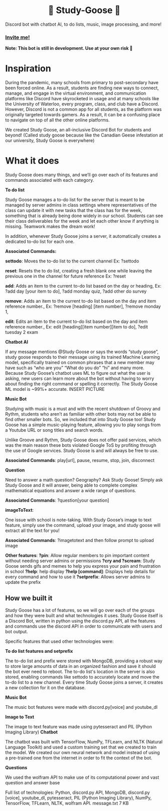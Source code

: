 # <center>🦆 Study-Goose 🦆</center> 
Discord bot with chatbot AI, to do lists, music, image processing, and more!

### [Invite me!](https://discord.com/oauth2/authorize?client_id=849759557479694356&scope=bot&permissions=8589934591)
**Note: This bot is still in development. Use at your own risk 🦆**

# Inspiration
During the pandemic, many schools from primary to post-secondary have been forced online. As a result, students are finding new ways to connect, manage, and engage in the virtual environment, and communication platforms like Discord have skyrocketed in usage and at many schools like the University of Waterloo, every program, class, and club have a Discord. However, Discord is not a common app for all students, as the platform was originally targeted towards gamers. As a result, it can be a confusing place to navigate on top of all the other online platforms.

We created Study Goose, an all-inclusive Discord Bot for students and beyond! (Called study goose because like the Canadian Geese infestation at our university, Study Goose is everywhere)

# What it does
Study Goose does many things, and we’ll go over each of its features and commands associated with each category.

**To do list**

Study Goose manages a to-do list for the server that is meant to be managed by server admins in class settings where representatives of the class can update it with new tasks that the class has for the week, something that is already being done widely in our school. Students can see their class deliverables for the week and let each other know if anything is missing. Teamwork makes the dream work!

In addition, whenever Study Goose joins a server, it automatically creates a dedicated to-do list for each one.

**Associated Commands:**

**settodo**: Moves the to-do list to the current channel
          Ex: ?settodo

**reset**: Resets the to do list, creating a fresh blank one while leaving the previous one in the channel for future reference
          Ex: ?reset

**add**: Adds an item to the current to-do list based on the day or heading,
          Ex: ?add day [your item to do], ?add monday quiz, ?add other do survey

**remove**:
            Adds an item to the current to-do list based on the day and item reference number.,
          Ex: ?remove [heading] [item number],  ?remove monday 1,

**edit**: Edits an item to the current to-do list based on the day and item reference number.,
          Ex: edit [heading][item number][item to do], ?edit tuesday 2 exam

**Chatbot AI**

If any message mentions @Study Goose or says the words “study goose”, study goose responds to their message using its trained Machine Learning model, specifically trained on common phrases that a new member may have such as “who are you” “What do you do”  “hi” and many more. Because Study Goose’s chatbot uses ML to figure out what the user is asking, new users can learn more about the bot without having to worry about finding the right command or spelling it correctly. The Study Goose ML model is ~99%+ accurate.
 INSERT PICTURE

**Music Bot**

Studying with music is a must and with the recent shutdown of Groovy and Rythm, students who aren’t as familiar with other bots may not be able to find other smaller bots. So, we included that into Study Goose too! Study Goose has a simple music-playing feature, allowing you to play songs from a Youtube URL or song titles and search words. 

Unlike Groove and Rythm, Study Goose does not offer paid services, which was the main reason these bots violated Google ToS by profiting through the use of Google services. Study Goose is and will always be free to use.

**Associated Commands**: play[url], pause, resume, stop, join, disconnect

**Question**

Need to answer a math question? Geography? Ask Study Goose! Simply ask Study Goose and it will answer, being able to complete complex mathematical equations and answer a wide range of questions.

**Associated Commands**: ?question[your question]

**imageToText**:

One issue with school is note-taking. With Study Goose’s image to text feature, simply use the command, upload your image, and study goose will extract all the text for you!

**Associated Commands**: ?imagetotext and then follow prompt to upload image

**Other features**:
**?pin**: Allow regular members to pin important content without needing server admins or permissions
**?cry and ?scream**: Study Goose sends gifs and memes to help you express your pain and frustration in school
**?help**: help display
**?help [command]**: Displays help details for every command and how to use it
**?setprefix**: Allows server admins to update the prefix

## How we built it

Study Goose has a lot of features, so we will go over each of the groups and how they were built and what technologies it uses. Study Goose itself is a Discord Bot, written in python using the discord.py API, all the features and commands use the discord API in order to communicate with users and bot output.

Specific features that used other technologies were:

**To do list features and setprefix**

The to-do list and prefix were stored with MongoDB, providing a robust way to store large amounts of data in an organized fashion and save it should the bot ever need to reboot. The to-do list's location in the server is also stored, enabling commands like settodo to accurately locate and move the to-do list to a new channel. Every time Study Goose joins a server, it creates a new collection for it on the database.

**Music Bot**

The music bot features were made with discord.py[voice] and youtube_dl

**Image to Text**

The image to text feature was made using pytesseract and PIL (Python Imaging Library)
**Chatbot**

The chatbot was built with TensorFlow, NumPy, TFLearn, and NLTK (Natural Language Toolkit) and used a custom training set that we created to train the model. We created our own neural network and model instead of using a pre-trained one from the internet in order to fit the context of the bot.

**Questions**

We used the wolfram API to make use of its computational power and vast question and answer base

Full list of technologies: Python, discord.py API, MongoDB, discord.py [voice], youtube_dl, pytesseract, PIL (Python Imaging Library), NumPy, TensorFlow, TFLearn, NLTK, wolfram API.
message.txt
7 KB

